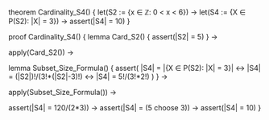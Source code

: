 theorem Cardinality_S4() {
  let(S2 := {x ∈ ℤ: 0 < x < 6}) →
  let(S4 := {X ∈ P(S2): |X| = 3}) →
  assert(|S4| = 10)
}

proof Cardinality_S4() {
  lemma Card_S2() {
    assert(|S2| = 5)
  } →

  apply(Card_S2()) →
  
  lemma Subset_Size_Formula() {
    assert(
      |S4| = |{X ∈ P(S2): |X| = 3}| ↔
      |S4| = (|S2|)!/(3!*(|S2|-3)!) ↔
      |S4| = 5!/(3!*2!)
    )
  } →
  
  apply(Subset_Size_Formula()) →
  
  assert(|S4| = 120/(2*3)) →
  assert(|S4| = (5 choose 3)) →
  assert(|S4| = 10)
}